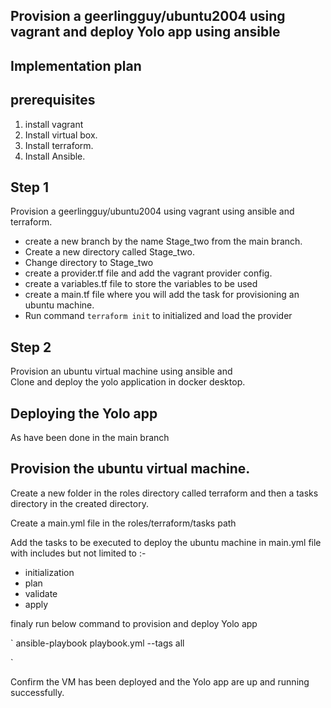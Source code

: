 ## Provision a geerlingguy/ubuntu2004 using vagrant and deploy Yolo app using ansible

## Implementation plan

 ## prerequisites 
  1. install vagrant
  2. Install virtual box.
  3. Install terraform.
  4. Install Ansible.

## Step 1
 Provision a geerlingguy/ubuntu2004 using vagrant using ansible and terraform.

 - create a new branch by the name Stage_two from the main branch.
 - Create a new directory called Stage_two.
 - Change directory to Stage_two
 - create a provider.tf file and add the vagrant provider config.
 - create a variables.tf file to store the variables to be used
 - create a main.tf file where you will add the task for provisioning an ubuntu machine.
 - Run command ` terraform init ` to initialized and load the provider

## Step 2 
Provision an ubuntu virtual machine using ansible and  
Clone and deploy the yolo application in docker desktop.
   ## Deploying the Yolo app
   As have been done in the main branch

  ## Provision the ubuntu virtual machine.
Create a new folder in the roles directory called terraform and then a tasks directory in the created directory.

Create a main.yml file in the roles/terraform/tasks path 

Add the tasks to be executed to deploy the ubuntu machine in main.yml file with includes but not limited to :-
- initialization
- plan
- validate
- apply 

finaly run below command to provision and deploy Yolo app

`
ansible-playbook playbook.yml --tags all

`

Confirm the VM has been deployed and the Yolo app are up and running successfully.



